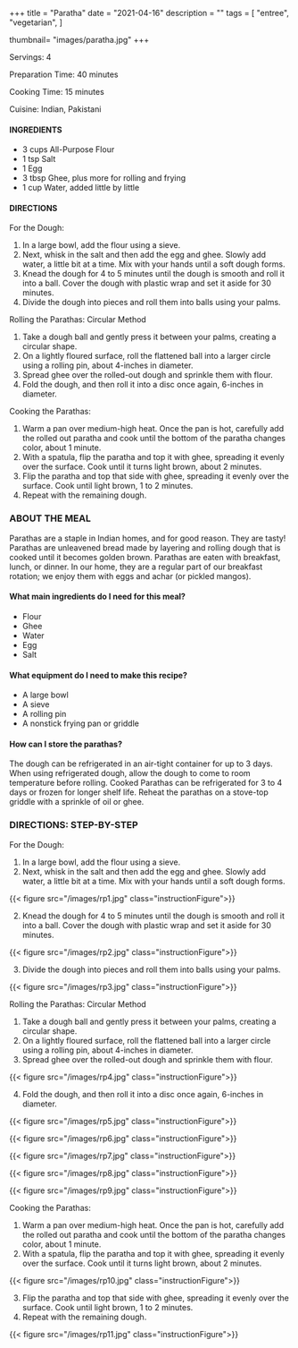 +++
title = "Paratha"
date = "2021-04-16"
description = ""
tags = [
    "entree",
    "vegetarian",
]

thumbnail= "images/paratha.jpg"
+++

Servings:  4 <!--more-->

Preparation Time: 40 minutes 

Cooking Time: 15 minutes 

Cuisine: Indian, Pakistani 

#### INGREDIENTS 

* 3 cups All-Purpose Flour 
* 1 tsp Salt 
* 1 Egg
* 3 tbsp Ghee, plus more for rolling and frying 
* 1 cup Water, added little by little 

#### DIRECTIONS 

For the Dough: 

1. In a large bowl, add the flour using a sieve.
2. Next, whisk in the salt and then add the egg and ghee. Slowly add water, a little bit at a time. Mix with your hands until a soft dough forms. 
2. Knead the dough for 4 to 5 minutes until the dough is smooth and roll it into a ball. Cover the dough with plastic wrap and set it aside for 30 minutes.
3. Divide the dough into pieces and roll them into balls using your palms. 


Rolling the Parathas: Circular Method 

1. Take a dough ball and gently press it between your palms, creating a circular shape.
2. On a lightly floured surface, roll the flattened ball into a larger circle using a rolling pin, about 4-inches in diameter. 
3. Spread ghee over the rolled-out dough and sprinkle them with flour.
4. Fold the dough, and then roll it into a disc once again, 6-inches in diameter. 

Cooking the Parathas: 

1. Warm a pan over medium-high heat. Once the pan is hot, carefully add the rolled out paratha and cook until the bottom of the paratha changes color, about 1 minute.
2. With a spatula, flip the paratha and top it with ghee, spreading it evenly over the surface. Cook until it turns light brown, about 2 minutes.
3. Flip the paratha and top that side with ghee, spreading it evenly over the surface. Cook until light brown, 1 to 2 minutes.
4. Repeat with the remaining dough. 

### ABOUT THE MEAL

Parathas are a staple in Indian homes, and for good reason. They are tasty! Parathas are unleavened bread made by layering and rolling dough that is cooked until it becomes golden brown. Parathas are eaten with breakfast, lunch, or dinner. In our home, they are a regular part of our breakfast rotation; we enjoy them with eggs and achar (or pickled mangos). 

#### What main ingredients do I need for this meal?

* Flour 
* Ghee 
* Water 
* Egg 
* Salt 

#### What equipment do I need to make this recipe?

* A large bowl 
* A sieve 
* A rolling pin 
* A nonstick frying pan or griddle

#### How can I store the parathas? 

The dough can be refrigerated in an air-tight container for up to 3 days. When using refrigerated dough, allow the dough to come to room temperature before rolling.
Cooked Parathas can be refrigerated for 3 to 4 days or frozen for longer shelf life. Reheat the parathas on a stove-top griddle with a sprinkle of oil or ghee.

### DIRECTIONS: STEP-BY-STEP 

For the Dough: 

1. In a large bowl, add the flour using a sieve.
2. Next, whisk in the salt and then add the egg and ghee. Slowly add water, a little bit at a time. Mix with your hands until a soft dough forms. 

{{< figure src="/images/rp1.jpg" class="instructionFigure">}}

2. Knead the dough for 4 to 5 minutes until the dough is smooth and roll it into a ball. Cover the dough with plastic wrap and set it aside for 30 minutes.

{{< figure src="/images/rp2.jpg" class="instructionFigure">}}

3. Divide the dough into pieces and roll them into balls using your palms. 

{{< figure src="/images/rp3.jpg" class="instructionFigure">}}

Rolling the Parathas: Circular Method 

1. Take a dough ball and gently press it between your palms, creating a circular shape.
2. On a lightly floured surface, roll the flattened ball into a larger circle using a rolling pin, about 4-inches in diameter. 
3. Spread ghee over the rolled-out dough and sprinkle them with flour.

{{< figure src="/images/rp4.jpg" class="instructionFigure">}}

4. Fold the dough, and then roll it into a disc once again, 6-inches in diameter. 

{{< figure src="/images/rp5.jpg" class="instructionFigure">}}

{{< figure src="/images/rp6.jpg" class="instructionFigure">}}

{{< figure src="/images/rp7.jpg" class="instructionFigure">}}

{{< figure src="/images/rp8.jpg" class="instructionFigure">}}

{{< figure src="/images/rp9.jpg" class="instructionFigure">}}

Cooking the Parathas: 

1. Warm a pan over medium-high heat. Once the pan is hot, carefully add the rolled out paratha and cook until the bottom of the paratha changes color, about 1 minute.
2. With a spatula, flip the paratha and top it with ghee, spreading it evenly over the surface. Cook until it turns light brown, about 2 minutes.

{{< figure src="/images/rp10.jpg" class="instructionFigure">}}

3. Flip the paratha and top that side with ghee, spreading it evenly over the surface. Cook until light brown, 1 to 2 minutes.
4. Repeat with the remaining dough.

{{< figure src="/images/rp11.jpg" class="instructionFigure">}}
